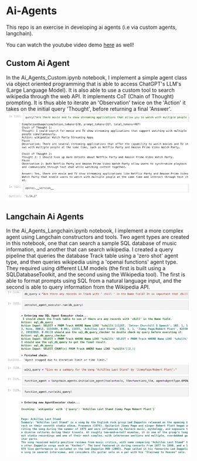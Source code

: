 # Ai-Agents
This repo is an exercise in developing ai agents (i.e via custom agents, langchain).

You can watch the youtube video demo [here](https://www.youtube.com/watch?v=a90uKs0jEis) as well!

## Custom Ai Agent
In the Ai_Agents_Custom.ipynb notebook, I implement a simple agent class via object oriented programming that is able to access ChatGPT's LLM's (Large Language Model). It is also able to use a custom tool to search wikipedia through the web API. It implements CoT (Chain of Thought) prompting. It is thus able to iterate an 'Observation' twice on the 'Action' it takes on the initial query 'Thought', before returning a final 'Answer'.
![alt text](./images/custom_result.png)

## Langchain Ai Agents
In the Ai_Agents_Langchain.ipynb notebook, I implement a more complex agent using Langchain constructors and tools. Two agent types are created in this notebook, one that can search a sample SQL database of music information, and another that can search wikipedia. I created a query pipeline that queries the database Track table using a 'zero shot' agent type, and then queries wikipedia using a 'openai functions' agent type. They required using different LLM models (the first is built using a SQLDatabaseToolkit, and the second using the Wikipedia tool). The first is able to format prompts using SQL from a natural language input, and the second is able to query information from the Wikipedia API.
![alt text](./images/langchain_result.png)